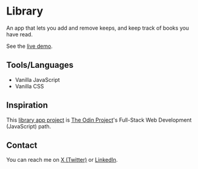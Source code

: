 # Library

An app that lets you add and remove keeps, and keep track of books you have read.

See the [live demo](https://nzubeifechukwu-library.netlify.app/).

## Tools/Languages

- Vanilla JavaScript
- Vanilla CSS

## Inspiration

This [library app project](https://www.theodinproject.com/lessons/node-path-javascript-library) is [The Odin Project](https://www.theodinproject.com/)'s Full-Stack Web Development (JavaScript) path.

## Contact

You can reach me on [X (Twitter)](https://x.com/NzubeIfechukwu) or [LinkedIn](https://linkedin.com/in/nzubeifechukwu).
